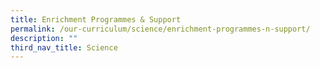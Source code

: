 ```yaml
---
title: Enrichment Programmes & Support
permalink: /our-curriculum/science/enrichment-programmes-n-support/
description: ""
third_nav_title: Science
---
```

